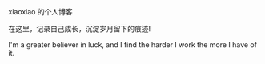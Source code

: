 xiaoxiao 的个人博客

在这里，记录自己成长，沉淀岁月留下的痕迹!

I'm a greater believer in luck, and I find the harder I work the more I have of it.
